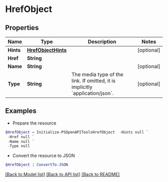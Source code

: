 # HrefObject
## Properties

Name | Type | Description | Notes
------------ | ------------- | ------------- | -------------
**Hints** | [**HrefObjectHints**](HrefObjectHints.md) |  | [optional] 
**Href** | **String** |  | 
**Name** | **String** |  | [optional] 
**Type** | **String** | The media type of the link. If omitted, it is implicitly &#x60;application/json&#x60;. | [optional] 

## Examples

- Prepare the resource
```powershell
$HrefObject = Initialize-PSOpenAPIToolsHrefObject  -Hints null `
 -Href null `
 -Name null `
 -Type null
```

- Convert the resource to JSON
```powershell
$HrefObject | ConvertTo-JSON
```

[[Back to Model list]](../README.md#documentation-for-models) [[Back to API list]](../README.md#documentation-for-api-endpoints) [[Back to README]](../README.md)

